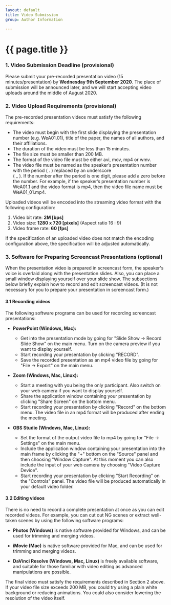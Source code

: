 ```yaml
---
layout: default
title: Video Submission
group: Author Information

---
```


# {{ page.title }}

### 1. Video Submission Deadline (provisional)
Please submit your pre-recorded presentation video (15 minutes/presentation) by **Wednesday 9th September 2020**. The place of submission will be announced later, and we will start accepting video uploads around the middle of August 2020.

### 2. Video Upload Requirements (provisional)
The pre-recorded presentation videos must satisfy the following requirements:
    
- The video must begin with the first slide displaying the presentation number (e.g. WeA01.01), title of the paper, the names of all authors, and their affiliations.
- The duration of the video must be less than 15 minutes.  
- The file size must be smaller than 200 MB.
- The format of the video file must be either avi, mov, mp4 or wmv.
- The video file must be named as the speaker’s presentation number with the period ( . ) replaced by an underscore <br> ( _ ). If the number after the period is one digit, please add a zero before the number. For example, if the speaker’s presentation number is WeA01.1 and the video format is mp4, then the video file name must be WeA01_01.mp4.

Uploaded videos will be encoded into the streaming video format with the following configuration:
    
1. Video bit rate: **2M [bps]**
2. Video size: **1280 x 720 [pixels]** (Aspect ratio 16 : 9)
3. Video frame rate: **60 [fps]**

If the specification of an uploaded video does not match the encoding configuration above, the specification will be adjusted automatically.

### 3. Software for Preparing Screencast Presentations (optional)
When the presentation video is prepared in screencast form, the speaker's voice is overlaid along with the presentation slides. Also, you can place a small window displaying yourself over your slide show.
The subsections below briefly explain how to record and edit screencast videos. (It is not necessary for you to prepare your presentation in screencast form.)

#### 3.1 Recording videos
The following software programs can be used for recording screencast presentations:

- **PowerPoint (Windows, Mac):**
    - Get into the presentation mode by going for "Slide Show -> Record Slide Show" on the main menu. Turn on the camera preview if you want to display yourself.
    - Start recording your presentation by clicking "RECORD".
    - Save the recorded presentation as an mp4 video file by going for "File -> Export" on the main menu.

- **Zoom (Windows, Mac, Linux):**
    - Start a meeting with you being the only participant. Also switch on your web camera if you want to display yourself.
    - Share the application window containing your presentation by clicking "Share Screen" on the bottom menu.
    - Start recording your presentation by clicking "Record" on the bottom menu. The video file in an mp4 format will be produced after ending the meeting.

- **OBS Studio (Windows, Mac, Linux):**
    - Set the format of the output video file to mp4 by going for "File -> Settings" on the main menu. 
    - Include the application window containing your presentation into the main frame by clicking the "+" bottom on the "Source" panel and then choosing "Window Capture". At this moment you can also include the input of your web camera by choosing "Video Capture Device".
    - Start recording your presentation by clicking "Start Recording" on the "Controls" panel. The video file will be produced automatically in your default video folder.

#### 3.2 Editing videos

There is no need to record a complete presentation at once as you can edit recorded videos. For example, you can cut out NG scenes or extract well-taken scenes by using the following software programs:

- **Photos (Windows)** is native software provided for Windows, and can be used for trimming and merging videos.

- **iMovie (Mac)** is native software provided for Mac, and can be used for trimming and merging videos.

- **DaVinci Resolve (Windows, Mac, Linux)** is freely available software, and suitable for those familiar with video editing as advanced manipulations are possible.

The final video must satisfy the requirements described in Section 2 above. If your video file size exceeds 200 MB, you could try using a plain white background or reducing animations. You could also consider lowering the resolution of the video itself.
